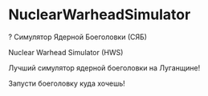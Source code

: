 # NuclearWarheadSimulator
?
Симулятор Ядерной Боеголовки (СЯБ)

Nuclear Warhead Simulator (HWS)

Лучший симулятор ядерной боеголовки на Луганщине!

Запусти боеголовку куда хочешь!
